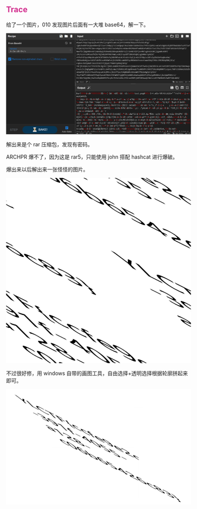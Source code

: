 ## <font style="color:#D22D8D;">Trace</font>
给了一个图片，010 发现图片后面有一大堆 base64，解一下。

![](../../../../images/6f153ee23fc36781c95da1fa493eaf73.png)

解出来是个 rar 压缩包，发现有密码。

ARCHPR 爆不了，因为这是 rar5，只能使用 john 搭配 hashcat 进行爆破。

爆出来以后解出来一张怪怪的图片。

![](../../../../images/9735ef14e279a6048d65a30e404c74bc.png)

不过很好修，用 windows 自带的画图工具，自由选择+透明选择根据轮廓拼起来即可。

![](../../../../images/ef8de0ff6dcef316a75275e1eb8443a8.png)

